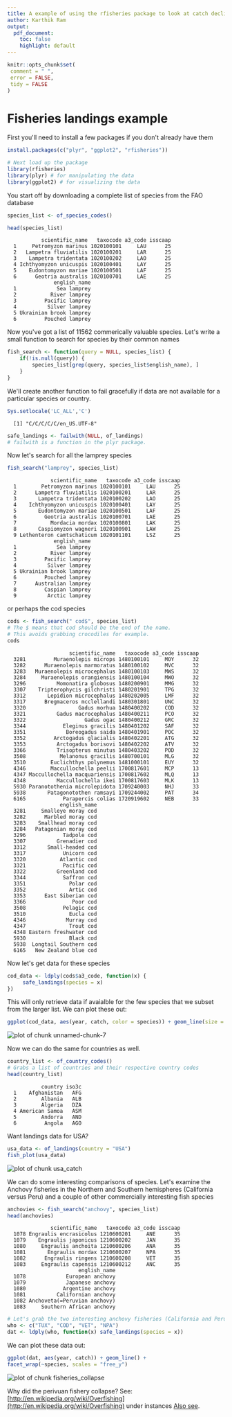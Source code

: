 ```yaml
---
title: A example of using the rfisheries package to look at catch decline
author: Karthik Ram
output:
  pdf_document:
    toc: false
    highlight: default
---  
```



 
 ```r
 knitr::opts_chunk$set(
  comment = " ",
  error = FALSE,
  tidy = FALSE
 )
 ```

# Fisheries landings example

First you'll need to install a few packages if you don't already have them



```r
install.packages(c("plyr", "ggplot2", "rfisheries"))
```


```r
# Next load up the package
library(rfisheries)
library(plyr) # for manipulating the data
library(ggplot2) # for visualizing the data
```

You start off by downloading a complete list of species from the FAO database


```r
species_list <- of_species_codes()
```


```r
head(species_list)
```

```
           scientific_name   taxocode a3_code isscaap
  1     Petromyzon marinus 1020100101     LAU      25
  2   Lampetra fluviatilis 1020100201     LAR      25
  3    Lampetra tridentata 1020100202     LAO      25
  4 Ichthyomyzon unicuspis 1020100401     LAY      25
  5    Eudontomyzon mariae 1020100501     LAF      25
  6      Geotria australis 1020100701     LAE      25
               english_name
  1             Sea lamprey
  2           River lamprey
  3         Pacific lamprey
  4          Silver lamprey
  5 Ukrainian brook lamprey
  6         Pouched lamprey
```


Now you've got a list of 11562 commerically valuable species. Let's write a small function to search for species by their common names


```r
fish_search <- function(query = NULL, species_list) {
	if(!is.null(query)) {
		species_list[grep(query, species_list$english_name), ]
	}
}
```

We'll create another function to fail gracefully if data are not available for a particular species or country.



```r
Sys.setlocale('LC_ALL','C') 
```

```
  [1] "C/C/C/C/C/en_US.UTF-8"
```

```r
safe_landings <- failwith(NULL, of_landings)
# failwith is a function in the plyr package.
```

Now let's search for all the lamprey species


```r
fish_search("lamprey", species_list)
```

```
              scientific_name   taxocode a3_code isscaap
  1        Petromyzon marinus 1020100101     LAU      25
  2      Lampetra fluviatilis 1020100201     LAR      25
  3       Lampetra tridentata 1020100202     LAO      25
  4    Ichthyomyzon unicuspis 1020100401     LAY      25
  5       Eudontomyzon mariae 1020100501     LAF      25
  6         Geotria australis 1020100701     LAE      25
  7           Mordacia mordax 1020100801     LAK      25
  8       Caspiomyzon wagneri 1020100901     LAW      25
  9 Lethenteron camtschaticum 1020101101     LSZ      25
               english_name
  1             Sea lamprey
  2           River lamprey
  3         Pacific lamprey
  4          Silver lamprey
  5 Ukrainian brook lamprey
  6         Pouched lamprey
  7      Australian lamprey
  8         Caspian lamprey
  9          Arctic lamprey
```
or perhaps the cod species


```r
cods <- fish_search(" cod$", species_list)
# The $ means that cod should be the end of the name. 
# This avoids grabbing crocodiles for example.
cods
```

```
                    scientific_name   taxocode a3_code isscaap
  3281         Muraenolepis microps 1480100101     MOY      32
  3282      Muraenolepis marmoratus 1480100102     MVC      32
  3283   Muraenolepis microcephalus 1480100103     MWS      32
  3284     Muraenolepis orangiensis 1480100104     MWO      32
  3296          Momonatira globosus 1480200901     MMG      32
  3307    Tripterophycis gilchristi 1480201901     TPG      32
  3312       Lepidion microcephalus 1480202005     LMF      32
  3317      Bregmaceros mcclellandi 1480301801     UNC      32
  3320                 Gadus morhua 1480400202     COD      32
  3321          Gadus macrocephalus 1480400211     PCO      32
  3322                   Gadus ogac 1480400212     GRC      32
  3344            Eleginus gracilis 1480401202     SAF      32
  3351             Boreogadus saida 1480401901     POC      32
  3352         Arctogadus glacialis 1480402201     ATG      32
  3353          Arctogadus borisovi 1480402202     ATV      32
  3366          Trisopterus minutus 1480403202     POD      32
  3508           Melanonus gracilis 1480700101     MLG      32
  3510        Euclichthys polynemus 1481000101     EUY      32
  4346        Maccullochella peelii 1700817601     MCP      13
  4347 Maccullochella macquariensis 1700817602     MLQ      13
  4348          Maccullochella ikei 1700817603     MLK      13
  5930 Paranotothenia microlepidota 1709240003     NHJ      33
  5938       Patagonotothen ramsayi 1709244002     PAT      34
  6165            Parapercis colias 1720919602     NEB      33
                 english_name
  3281     Smalleye moray cod
  3282      Marbled moray cod
  3283    Smallhead moray cod
  3284   Patagonian moray cod
  3296            Tadpole cod
  3307          Grenadier cod
  3312       Small-headed cod
  3317            Unicorn cod
  3320           Atlantic cod
  3321            Pacific cod
  3322          Greenland cod
  3344            Saffron cod
  3351              Polar cod
  3352              Artic cod
  3353      East Siberian cod
  3366               Poor cod
  3508            Pelagic cod
  3510              Eucla cod
  4346             Murray cod
  4347              Trout cod
  4348 Eastern freshwater cod
  5930              Black cod
  5938  Longtail Southern cod
  6165   New Zealand blue cod
```

Now let's get data for these species


```r
cod_data <- ldply(cods$a3_code, function(x) {
	 safe_landings(species = x)
})
```


This will only retrieve data if avaialble for the few species that we subset from the larger list. We can plot these out:


```r
ggplot(cod_data, aes(year, catch, color = species)) + geom_line(size = 1.1)
```

![plot of chunk unnamed-chunk-7](figure/unnamed-chunk-7.png) 

<!-- ![](http://i.imgur.com/rX54Rnf.png) -->


Now we can do the same for countries as well.


```r
country_list <- of_country_codes()
# Grabs a list of countries and their respective country codes
head(country_list)
```

```
           country iso3c
  1    Afghanistan   AFG
  2        Albania   ALB
  3        Algeria   DZA
  4 American Samoa   ASM
  5        Andorra   AND
  6         Angola   AGO
```


Want landings data for USA?


```r
usa_data <- of_landings(country = "USA")
fish_plot(usa_data)
```

![plot of chunk usa_catch](figure/usa_catch.png) 

<!-- # ![](http://i.imgur.com/TsYeAh2.png) -->

We can do some interesting comparisons of species. Let's examine the Anchovy fisheries in the Northern and Southern hemispheres (California versus Peru) and a couple of other commercially interesting fish species


```r
anchovies <- fish_search("anchovy", species_list)
head(anchovies)
```

```
              scientific_name   taxocode a3_code isscaap
  1078 Engraulis encrasicolus 1210600201     ANE      35
  1079    Engraulis japonicus 1210600202     JAN      35
  1080     Engraulis anchoita 1210600206     ANA      35
  1081       Engraulis mordax 1210600207     NPA      35
  1082      Engraulis ringens 1210600208     VET      35
  1083     Engraulis capensis 1210600212     ANC      35
                       english_name
  1078             European anchovy
  1079             Japanese anchovy
  1080            Argentine anchovy
  1081          Californian anchovy
  1082 Anchoveta(=Peruvian anchovy)
  1083     Southern African anchovy
```


```r
# Let's grab the two interesting anchovy fisheries (California and Peru) along with Cod and Tuna.
who <- c("TUX", "COD", "VET", "NPA")
dat <- ldply(who, function(x) safe_landings(species = x))
```

We can plot these data out:


```r
ggplot(dat, aes(year, catch)) + geom_line() + 
facet_wrap(~species, scales = "free_y") 
```

![plot of chunk fisheries_collapse](figure/fisheries_collapse.png) 


 <!-- ![](http://i.imgur.com/WMNzCms.png) -->

Why did the perivuan fishery collapse? See: [http://en.wikipedia.org/wiki/Overfishing](http://en.wikipedia.org/wiki/Overfishing) under instances
[Also see](https://www.google.com/search?q=peruvian+anchovy+collapse).



